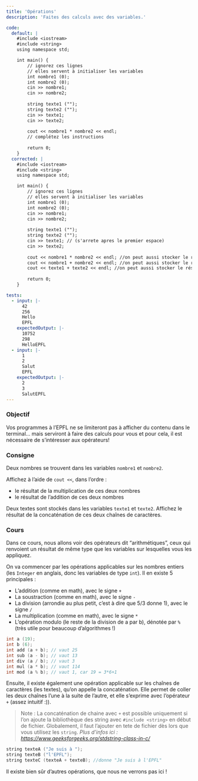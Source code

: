 ```yaml
---
title: 'Opérations'
description: 'Faites des calculs avec des variables.'

code:
  default: |
    #include <iostream>
    #include <string>
    using namespace std;

    int main() {        
        // ignorez ces lignes    
        // elles servent à initialiser les variables        
        int nombre1 (0);    
        int nombre2 (0);  
        cin >> nombre1;
        cin >> nombre2;
            
        string texte1 ("");        
        string texte2 ("");     
        cin >> texte1;
        cin >> texte2;   
        
        cout << nombre1 * nombre2 << endl;
        // complétez les instructions
        
        return 0;
    }
  corrected: |
    #include <iostream>
    #include <string>
    using namespace std;

    int main() {        
        // ignorez ces lignes    
        // elles servent à initialiser les variables        
        int nombre1 (0);    
        int nombre2 (0);  
        cin >> nombre1;
        cin >> nombre2;
            
        string texte1 ("");        
        string texte2 ("");     
        cin >> texte1; // (s'arrete apres le premier espace)
        cin >> texte2;    
            
        cout << nombre1 * nombre2 << endl; //on peut aussi stocker le résultat dans une variable intermédiaire     
        cout << nombre1 + nombre2 << endl; //on peut aussi stocker le résultat dans une variable intermédiaire
        cout << texte1 + texte2 << endl; //on peut aussi stocker le résultat dans une variable intermédiaire
        
        return 0;
    }

tests:
  - input: |-
      42
      256
      Hello
      EPFL
    expectedOutput: |-
      10752
      298
      HelloEPFL
  - input: |-
      1
      2
      Salut
      EPFL
    expectedOutput: |-
      2
      3
      SalutEPFL
---
```


### Objectif

Vos programmes à l’EPFL ne se limiteront pas à afficher du contenu dans le terminal… mais serviront à faire des calculs pour vous et pour cela, il est nécessaire de s’intéresser aux opérateurs!

### Consigne

Deux nombres se trouvent dans les variables `nombre1` et `nombre2`.

Affichez à l’aide de `cout <<`, dans l’ordre :

- le résultat de la multiplication de ces deux nombres
- le résultat de l’addition de ces deux nombres

Deux textes sont stockés dans les variables `texte1` et `texte2`.
Affichez le résultat de la concaténation de ces deux chaînes de caractères.

### Cours

Dans ce cours, nous allons voir des opérateurs dit “arithmétiques”, ceux qui renvoient un résultat de même type que les variables sur lesquelles vous les appliquez.

On va commencer par les opérations applicables sur les nombres entiers (les `Integer` en anglais, donc les variables de type `int`). Il en existe 5 principales :

- L’addition (comme en math), avec le signe `+`
- La soustraction (comme en math), avec le signe `-`
- La division (arrondie au plus petit, c’est à dire que 5/3 donne 1), avec le signe `/`
- La multiplication (comme en math), avec le signe `*`
- L’opération modulo (le reste de la division de a par b), dénotée par `%` (très utile pour beaucoup d’algorithmes !)

```cpp
int a (19);
int b (6);
int add (a + b); // vaut 25
int sub (a - b); // vaut 13
int div (a / b); // vaut 3
int mul (a * b); // vaut 114
int mod (a % b); // vaut 1, car 19 = 3*6+1
```

Ensuite, il existe également une opération applicable sur les chaînes de caractères (les textes), qu’on appelle la concaténation. Elle permet de coller les deux chaînes l’une à la suite de l’autre, et elle s’exprime avec l’opérateur `+` (assez intuitif :)).

> Note : La concaténation de chaine avec `+` est possible uniquement si l’on ajoute la bibliothèque des string avec `#include <string>` en début de fichier. Globalement, il faut l’ajouter en tete de fichier dès lors que vous utilisez les `string`. _Plus d’infos ici : https://www.geeksforgeeks.org/stdstring-class-in-c/_

```cpp
string texteA ("Je suis à ");
string texteB ("l'EPFL");
string texteC (texteA + texteB); //donne "Je suis à l'EPFL"
```

Il existe bien sûr d’autres opérations, que nous ne verrons pas ici !
